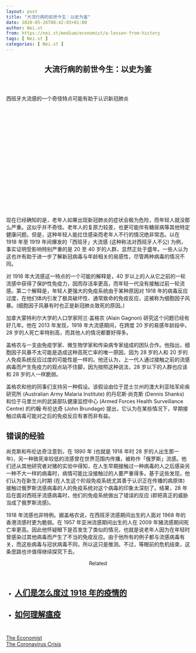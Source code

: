 ```yaml
---
layout: post
title: "大流行病的前世今生：以史为鉴"
date: 2020-05-26T08:42:03+01:00
author: Nei.st
from: https://nei.st/medium/economist/a-lesson-from-history
tags: [ Nei.st ]
categories: [ Nei.st ]
---
```


<article class="post-20112 post type-post status-publish format-standard hentry category-economist tag-the-coronavirus-crisis" id="post-20112">
 <header class="page-header medium Archives">
  <div class="page-header__image">
  </div>
  <div class="page-header__content">
   <h1 class="page-title text-align-center">
    大流行病的前世今生：以史为鉴
   </h1>
  </div>
 </header>
 <div class="entry-content aesop-entry-content" id="post-20112-content">
  <link as="font" crossorigin="anonymous" href="//cdn.jsdelivr.net/gh/0nd1jyU39XQ/_/glyph/font-face/0uIzqoZjSuJfvSBnvgXTcApMtcVhMcpr.woff" rel="preload" type="font/woff"/>
  <link as="font" crossorigin="anonymous" href="//cdn.jsdelivr.net/gh/0nd1jyU39XQ/_/glyph/font-face/1sTnSLZWDKucPX6SAk.woff" rel="preload" type="font/woff"/>
  <p class="blog-post__description">
   西班牙大流感的一个奇怪特点可能有助于认识新冠肺炎​
  </p>
  <span id="more-20112">
  </span>
  <div class="navigation__primary-inner">
   <a class="economist__link-logo" href="//nei.st/medium/economist">
   </a>
  </div>
  <div class="container img component-image">
   <div class="aspectRatioPlaceholder" style="padding-bottom:56.25%;height: 0;">
    <div class="progressiveMedia" data-height="720" data-width="1280">
     <img alt="" class="progressiveMedia-image" data-src="https://cdn.jsdelivr.net/gh/0nd1jyU39XQ/_/img/1/20200425_STP004_0.jpg" src="https://cdn.jsdelivr.net/gh/0nd1jyU39XQ/_/img/1/20200425_STP004_0.jpg"/>
    </div>
   </div>
  </div>
  <p>
   现在已经确知的是，老年人如果出现新冠肺炎的症状会极为危险，而年轻人就没那么严重。这似乎并不奇怪。老年人的复原力较差，也更可能伴有糖尿病等其他特定健康问题。但是，这种年轻人能扛住感染而老年人不行的情况绝非常态。以在 1918 年至 1919 年间爆发的「西班牙」大流感 (这种称法对西班牙人不公) 为例，事实证明受影响特别严重的是 20 至 40 岁的人群，显然正处于盛年。一些人认为这也许有助于进一步了解新冠病毒与年龄相关的易感性，尽管两种病毒的情况不同。
  </p>
  <p>
   对 1918 年大流感这一特点的一个可能的解释是，40 岁以上的人从它之前的一轮流感中获得了保护性免疫力，因而存活率更高，而年轻一代没有接触过前一轮流感。第二个解释是，年轻人更强大的免疫系统由于某种原因对 1918 年的病毒反应过度，在他们体内引发了极具破坏性、通常致命的免疫反应，这被称为细胞因子风暴。(细胞因子风暴有时也正是新冠肺炎致死的原因。)
  </p>
  <p>
   加拿大蒙特利尔大学的人口学家阿兰·盖格农 (Alain Gagnon) 研究这个问题已经有好几年。他在 2013 年发现，1918 年大流感期间，在跨度 20 岁的易感年龄段中，28 岁的人死亡率特别高，而其他人的情况都要好得多。
  </p>
  <p>
   盖格农与一支由免疫学家、微生物学家和传染病专家组成的团队合作。他指出，细胞因子风暴不太可能是造成这种高死亡率的唯一原因，因为 28 岁的人和 20 岁的人免疫系统反应过度的可能性是一样的。他还认为，上一代人通过接触之前的流感病毒而产生免疫力的观点站不住脚，因为按照这种说法，28 岁以下的人群也应该和 28 岁的人一样脆弱。
  </p>
  <p>
   盖格农和他的同事们支持另一种假设。该假设由位于昆士兰州的澳大利亚陆军疟疾研究所 (Australian Army Malaria Institute) 的丹尼斯·尚克斯 (Dennis Shanks) 和位于马里兰州的武装部队健康监控中心 (Armed Forces Health Surveillance Centre) 的约翰·布伦达奇 (John Brundage) 提出，它认为在某些情况下，早期接触过病毒可能对之后的免疫反应有害而非有益。
  </p>
  <div class="code-block code-block-1" style="margin: 8px 0; clear: both;">
   <div class="container ads_KbHEVhh8Rw">
    <div class="card card--blog post-sidebar">
     <div class="card-body">
      <div class="logo_ngcontent-kty-0">
      </div>
      <div class="iframe-blocker U6XAMK63Vh00WqvF2BacIQ">
       <div class="background-h60B">
       </div>
       <div class="WumZiPCS4MeMw4pxQ">
       </div>
      </div>
     </div>
     <div class="card-footer">
      <div class="card-footer-wrapper" layout="row bottom-left">
      </div>
     </div>
    </div>
   </div>
  </div>
  <h2>
   错误的经验
  </h2>
  <p>
   尚克斯和布伦达奇注意到，在 1890 年 (也就是 1918 年时 28 岁的人出生那一年)，另一种致死率较低的流感曾在世界范围内传播，被称作「俄罗斯」流感。他们还从其他研究者对猪的实验中得知，在人生早期接触过一种病毒的人之后感染另一种不大一样的病毒时，病情可能比没接触过的人要严重得多。基于这些发现，他们认为在新生儿时期 (在人生这个阶段免疫系统尤其善于认识正在传播的病原体) 接触过俄罗斯流感病毒的人的免疫系统对这个病毒的印象太深刻了。结果，28 年后在面对西班牙流感病毒时，他们的免疫系统做出了错误的反应 (即把真正的威胁当成了俄罗斯流感)。
  </p>
  <p>
   1918 年流感也非特例。据盖格农说，在西班牙流感期间出生的人面对 1968 年的香港流感时更为脆弱。在 1957 年亚洲流感期间出生的人在 2009 年猪流感期间死亡率更高。因此他怀疑眼下是否发生了类似的情况，也就是说老年人因为在年轻时曾感染过其他病毒而产生了不当的免疫反应。由于他所有的例子都与流感病毒有关，而这些病毒与冠状病毒不同，所以这只是推测。不过，等眼前的危机结束，这条思路也许值得继续探究下去。
  </p>
  <section class="jsx-1092709871 collection">
   <header class="jsx-1092709871 container">
    <span class="jsx-65431776 text-icon text-right size-md spacing-xxtight weight-medium">
     <span class="jsx-65431776 text">
      <span class="jsx-1092709871">
       Related
      </span>
     </span>
    </span>
   </header>
   <ul class="jsx-1092709871 collection-list">
    <li class="jsx-1092709871">
     <section class="jsx-2013367371 container">
      <div class="jsx-2013367371 content no-cover type-collection">
       <div class="jsx-2013367371 left">
        <a class="jsx-2013367371" href="https://nei.st/medium/yimag/uapiyb9myocwsonvgb07a6">
         <h2 class="jsx-2996311878 sidebar">
          人们是怎么度过 1918 年的疫情的
         </h2>
        </a>
       </div>
      </div>
     </section>
    </li>
    <li class="jsx-1092709871">
     <section class="jsx-2013367371 container">
      <div class="jsx-2013367371 content no-cover type-collection">
       <div class="jsx-2013367371 left">
        <a class="jsx-2013367371" href="https://nei.st/medium/economist/how-to-understand-a-plague">
         <h2 class="jsx-2996311878 sidebar">
          如何理解瘟疫
         </h2>
        </a>
       </div>
      </div>
     </section>
    </li>
   </ul>
  </section>
  <div class="container ag ah">
   <div class="fe n el">
    <a class="dt du bn bo bp bq br bs bt bu dv dw bx by dx dy" href="https://nei.st/medium/economist?source=https://www.economist.com/science-and-technology/2020/04/25/a-peculiarity-of-spanish-flu-may-shed-light-on-covid-19" rel="noopener noreferrer nofollow">
     <div class="c ff fg ag ah fh el fi fj ce fk fl fm fn fo fp fq fr fs ft fu">
      <div class="bs em en eo ep eq fv ah fw fg ag bm eu fx q fy fz p ac">
      </div>
     </div>
    </a>
   </div>
  </div>
  <div class="code-block code-block-2" style="margin: 8px 0; clear: both;">
   <br/>
   <div class="container ads_KbHEVhh8Rw">
    <div class="card card--blog post-sidebar">
     <div class="card-body">
      <div class="logo_ngcontent-kty-0">
      </div>
      <div class="iframe-blocker U6XAMK63Vh00WqvF2BacIQ">
       <div class="background-h60B">
       </div>
       <div class="WumZiPCS4MeMw4pxQ">
       </div>
      </div>
     </div>
     <div class="card-footer">
      <div class="card-footer-wrapper" layout="row bottom-left">
      </div>
     </div>
    </div>
   </div>
  </div>
 </div>
 <footer class="entry-footer">
  <div class="categories icon-link">
   <a href="https://nei.st/category/medium/economist" rel="category tag">
    The Economist
   </a>
  </div>
  <div class="tags icon-link">
   <a href="https://nei.st/tag/the-coronavirus-crisis" rel="tag">
    The Coronavirus Crisis
   </a>
  </div>
 </footer>
</article>

